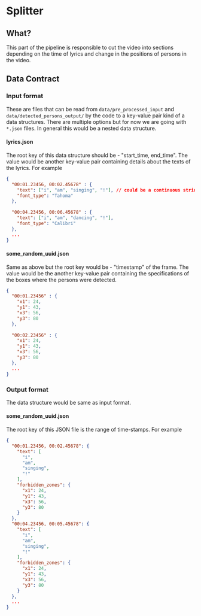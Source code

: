 # Splitter

## What?

This part of the pipeline is responsible to cut the video into sections depending on the time 
of lyrics and change in the positions of persons in the video.

## Data Contract

### Input format

These are files that can be read from `data/pre_processed_input` and `data/detected_persons_output/` by the code to a key-value pair kind of a data structures. There are multiple options but 
for now we are going with `*.json` files. In general this would be a nested data structure.

#### lyrics.json

The root key of this data structure should be - "start_time, end_time". 
The value would be another key-value pair containing details about the texts of the lyrics. For example
```json
{
  "00:01.23456, 00:02.45678" : {
    "text": ["i", "am", "singing", "!"], // could be a continuous string like "i am singing !"
    "font_type": "Tahoma"
  },
  
  "00:04.23456, 00:06.45678" : {
    "text": ["i", "am", "dancing", "!"],
    "font_type": "Calibri"
  },
  ...
}
```

#### some_random_uuid.json

Same as above but the root key would be - "timestamp" of the frame.
The value would be the another key-value pair containing the specifications of the boxes where the persons were detected.

```json
{
  "00:01.23456" : {
    "x1": 24,
    "y1": 43,
    "x3": 56,
    "y3": 80
  },
  
  "00:02.23456" : {
    "x1": 24,
    "y1": 43,
    "x3": 56,
    "y3": 80
  },
  ...
}
```

### Output format

The data structure would be same as input format.

#### some_random_uuid.json

The root key of this JSON file is the range of time-stamps. For example

```json
{
  "00:01.23456, 00:02.45678": {
    "text": [
      "i",
      "am",
      "singing",
      "!"
    ],
    "forbidden_zones": {
      "x1": 24,
      "y1": 43,
      "x3": 56,
      "y3": 80
    }
  },
  "00:04.23456, 00:05.45678": {
    "text": [
      "i",
      "am",
      "singing",
      "!"
    ],
    "forbidden_zones": {
      "x1": 24,
      "y1": 43,
      "x3": 56,
      "y3": 80
    }
  },
  ...
}
```

